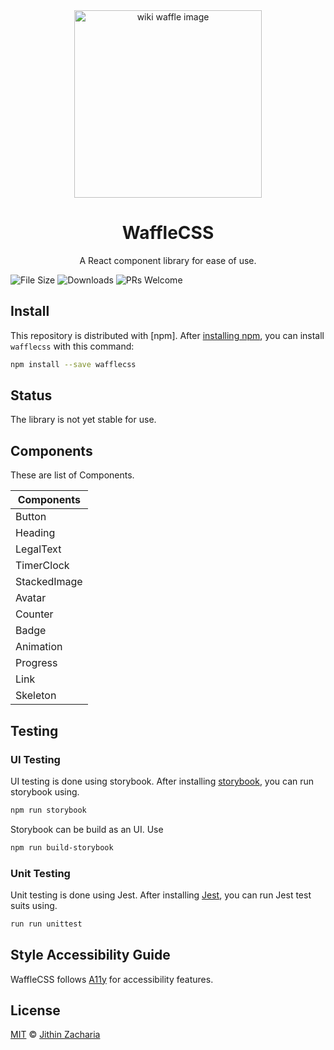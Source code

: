 <div align="center">
    <img 
        src="https://upload.wikimedia.org/wikipedia/commons/5/5b/Waffles_with_Strawberries.jpg" 
        width="300px" 
        alt="wiki waffle image"
    />
</div>

<h1 align="center">WaffleCSS</h1>
<p align="center">A React component library for ease of use.</p>

![File Size](https://img.shields.io/bundlephobia/minzip/wafflecss)
![Downloads](https://img.shields.io/npm/dm/wafflecss)
![PRs Welcome](https://img.shields.io/badge/PRs-welcome-brightgreen.svg)

## Install
This repository is distributed with [npm]. After [installing npm](https://www.npmjs.com/), you can install `wafflecss` with this command:

```sh
npm install --save wafflecss
```

## Status

The library is not yet stable for use.

## Components

These are list of Components.

| Components    | 
| ------------- |
| Button     | 
| Heading      | 
| LegalText |
| TimerClock |
| StackedImage |
| Avatar |
| Counter |
| Badge |
| Animation |
| Progress |
| Link |
| Skeleton |

## Testing

### UI Testing
UI testing is done using storybook. After installing [storybook](https://storybook.js.org/), you can run 
storybook using.
```sh
npm run storybook
```
Storybook can be build as an UI. Use
```sh
npm run build-storybook
```
### Unit Testing
Unit testing is done using Jest. After installing [Jest](https://jestjs.io/), you can run Jest test suits using.
```sh
run run unittest
```

## Style Accessibility Guide
WaffleCSS follows [A11y](https://a11y-style-guide.com/style-guide/section-general.html) for 
accessibility features.

## License

[MIT](./LICENSE) &copy; [Jithin Zacharia](https://jithinqw.github.io/)
